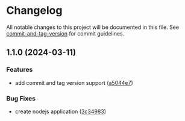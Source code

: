 # Changelog

All notable changes to this project will be documented in this file. See [commit-and-tag-version](https://github.com/absolute-version/commit-and-tag-version) for commit guidelines.

## 1.1.0 (2024-03-11)


### Features

* add commit and tag version support ([a5044e7](https://github.com/barorod/auto-changelog/commit/a5044e74895a3916573fee0598d5a7d176f50a7f))


### Bug Fixes

* create nodejs application ([3c34983](https://github.com/barorod/auto-changelog/commit/3c3498337e029cd261e711ca3df2f540569df4cf))
